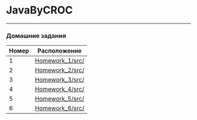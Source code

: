 # JavaByCROC
---
### Домашние задания

| Номер | Расположение|
|-------|-------------|
|1| [Homework_1/src/](Homework_1/src/) |
|2| [Homework_2/src/](Homework_2/src/) |
|3| [Homework_3/src/](Homework_3/src/) |
|4| [Homework_4/src/](Homework_4/src/) |
|5| [Homework_5/src/](Homework_5/src/) |
|6| [Homework_6/src/](Homework_6/src/) |
